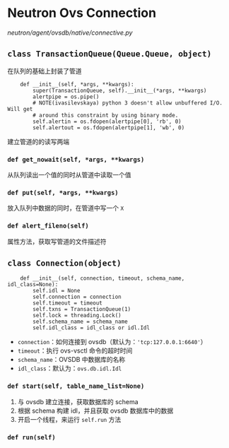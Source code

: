 # Neutron Ovs Connection

*neutron/agent/ovsdb/native/connective.py*

## `class TransactionQueue(Queue.Queue, object)`

在队列的基础上封装了管道

```
    def __init__(self, *args, **kwargs):
        super(TransactionQueue, self).__init__(*args, **kwargs)
        alertpipe = os.pipe()
        # NOTE(ivasilevskaya) python 3 doesn't allow unbuffered I/O. Will get
        # around this constraint by using binary mode.
        self.alertin = os.fdopen(alertpipe[0], 'rb', 0)
        self.alertout = os.fdopen(alertpipe[1], 'wb', 0)
```

建立管道的的读写两端

### `def get_nowait(self, *args, **kwargs)`

从队列读出一个值的同时从管道中读取一个值

### `def put(self, *args, **kwargs)`

放入队列中数据的同时，在管道中写一个 `X`

### `def alert_fileno(self)`

属性方法，获取写管道的文件描述符

## `class Connection(object)`

```
    def __init__(self, connection, timeout, schema_name, idl_class=None):
        self.idl = None
        self.connection = connection
        self.timeout = timeout
        self.txns = TransactionQueue(1)
        self.lock = threading.Lock()
        self.schema_name = schema_name
        self.idl_class = idl_class or idl.Idl
```

* `connection`：如何连接到 ovsdb（默认为：`'tcp:127.0.0.1:6640'`）
* `timeout`：执行 ovs-vsctl 命令的超时时间
* `schema_name`：OVSDB 中数据库的名称
* `idl_class`：默认为：`ovs.db.idl.Idl`
 
### `def start(self, table_name_list=None)`

1. 与 ovsdb 建立连接，获取数据库的 schema
2. 根据 schema 构建 idl，并且获取 ovsdb 数据库中的数据
3. 开启一个线程，来运行 `self.run` 方法

### `def run(self)`

